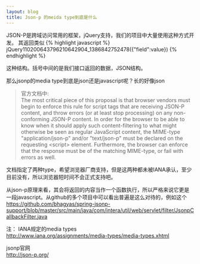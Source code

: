 ```yaml
---
layout: blog
title: Json-p 的meida type到底是什么
---
```


JSON-P是跨域访问常用的框架，jQuery支持，我们的项目中大量使用这种方式开发。
其返回类似
{% highlight javascript %}
jQuery110200643796210642904_1386842752478({"field":value})
{% endhighlight %}

这种结构。括号中间的是我们接口返回的数据，JSON结构。

那么jsonp的media type到底是json还是javascript呢？长的好像json

>官方文档中:  
>The most critical piece of this proposal is that browser vendors must begin to enforce this rule for script tags that are receiving JSON-P content, and throw errors (or at least stop processing) on any non-conforming JSON-P content.
In order for the browser to be able to know when it should apply such content-filtering to what might otherwise be seen as regular JavaScript content, the MIME-type "application/json-p" and/or "text/json-p" must be declared on the requesting &lt;script&gt; element. Furthermore, the browser can enforce that the response must be of the matching MIME-type, or fail with errors as well.

文档指定了两种type，希望浏览器厂商支持，但是这两种都未被IANA承认，至少目前没有，所以浏览器短时间不会正式支持吧。

从json-p原理来看，其会将返回的内容当作一个函数执行，所以严格来说它更是一段javascript。从github的多个项目中可以看出普遍是这么对待的，例如这个<br/>
https://github.com/bhagyas/spring-jsonp-support/blob/master/src/main/java/com/intera/util/web/servlet/filter/JsonpCallbackFilter.java

注：
IANA规定的media types<br/>
http://www.iana.org/assignments/media-types/media-types.xhtml

jsonp官网<br/>
http://json-p.org/
